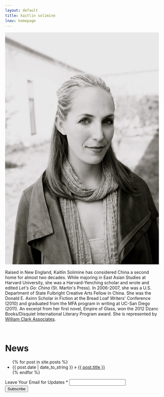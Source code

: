 ```yaml
---
layout: default
title: kaitlin solimine
lnav: homepage
---
```



<div class="kato-info clearfix">
  <img src="/images/For-Web.JPG">
  <p>Raised in New England, Kaitlin Solimine has considered China a second home for almost two decades. While majoring in East Asian Studies at Harvard University, she was a Harvard-Yenching scholar and wrote and edited <em>Let's Go: China</em> (St. Martin's Press). In 2006-2007, she was a U.S. Department of State Fulbright Creative Arts Fellow in China. She was the Donald E. Axinn Scholar in Fiction at the Bread Loaf Writers' Conference (2010) and graduated from the MFA program in writing at UC-San Diego (2011). An excerpt from her first novel, Empire of Glass, won the 2012 Dzanc Books/Disquiet International Literary Program award. She is represented by <a href="http://www.wmclark.com/" target="_blank">William Clark Associates</a>.</p>
</div>

<br />

# News

<ul class="posts">
  {% for post in site.posts %}
  	<li><span>{{ post.date | date_to_string }}</span> &raquo; <a href="{{ post.url }}">{{ post.title }}</a></li>
	{% endfor %}
</ul>

<!-- Begin MailChimp Signup Form -->
<div id="mc_embed_signup">
  <form action="http://kaitlinsolimine.us5.list-manage.com/subscribe/post?u=56ce8c2a0429ded30e91b1274&amp;id=901576d8c4" method="post" id="mc-embedded-subscribe-form" name="mc-embedded-subscribe-form" class="validate" target="_blank">
    <div class="mc-field-group">
      <label for="mce-EMAIL">Leave Your Email for Updates  <span class="asterisk">*</span></label>
      <input type="email" value="" name="EMAIL" class="required email" id="mce-EMAIL">
    </div>
    <div id="mce-responses" class="clear">
      <div class="response" id="mce-error-response" style="display:none"></div>
      <div class="response" id="mce-success-response" style="display:none"></div>
    </div>
    <div class="clear"><input type="submit" value="Subscribe" name="subscribe" id="mc-embedded-subscribe" class="button"></div>
  </form>
</div>

<!--End mc_embed_signup-->
